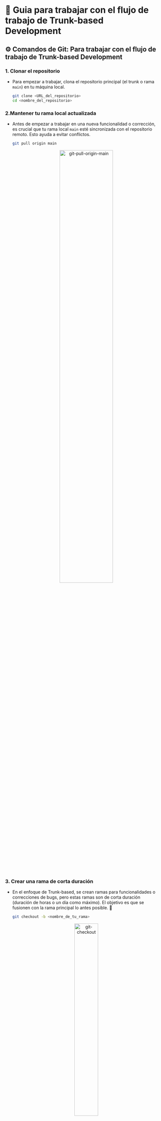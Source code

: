 # 🧪 Guia para trabajar con el flujo de trabajo de Trunk-based Development

## ⚙️ Comandos de Git: Para trabajar con el flujo de trabajo de Trunk-based Development
### 1. Clonar el repositorio
- Para empezar a trabajar, clona el repositorio principal (el trunk o rama `main`) en tu máquina local.
    ```bash
    git clone <URL_del_repositorio>
    cd <nombre_del_repositorio>
    ```
### 2.Mantener tu rama local actualizada
- Antes de empezar a trabajar en una nueva funcionalidad o corrección, es crucial que tu rama local `main` esté sincronizada con el repositorio remoto. Esto ayuda a evitar conflictos.
    ```bash
    git pull origin main
    ```
    <p align="center">
        <img src="../../imagenes/git-pull-origin-main.png" alt="git-pull-origin-main" width="60%">
    </p>

### 3. Crear una rama de corta duración
- En el enfoque de Trunk-based, se crean ramas para funcionalidades o correcciones de bugs, pero estas ramas son de corta duración (duración de horas o un día como máximo). El objetivo es que se fusionen con la rama principal lo antes posible. 🚀
    ```bash
    git checkout -b <nombre_de_tu_rama>
    ```

    <p align="center">
        <img src="../../imagenes/git-checkout.png" alt="git-checkout" width="40%">
    </p>

- El comando `git checkout -b` se usa para crear y cambiar a una nueva rama de Git en un solo paso. Es una abreviación de dos comandos:
    1. `git branch <nombre-de-la-rama>`: crea una nueva rama.
    2. `git checkout <nombre-de-la-rama>`: cambia a esa nueva rama.

### 4. Trabajar, hacer "commits" y subir cambios
- Trabaja en tu funcionalidad, haz commits de forma frecuente y sube tus cambios a la rama remota.
    ```bash
    # Después de hacer tus cambios...
    git add .
    git commit -m "Descripción clara de tu cambio"
    git push origin <nombre_de_tu_rama>
    ```
- Para subir una nueva rama local a GitHub y que se cree en el repositorio remoto, debes usar el comando `git push`. La primera vez que lo haces, es una buena práctica usar la opción `--set-upstream` (o su versión corta `-u`), para que Git asocie tu rama local con la nueva rama remota. El comando completo es:
    ```bash
    git push --set-upstream origin <nombre-de-la-rama>
    ````

    > Después de ejecutar este comando, Git recordará que tu rama local está vinculada a la rama remota que acabas de crear. A partir de ese momento, podrás usar el simple `git push` para subir tus cambios a esa rama específica.

### 5. Fusionar la rama con el tronco principal
Una vez que tu trabajo esté completo y revisado (usualmente a través de una **"pull request"** o **"merge request"**), se fusiona con la rama `main`.

#### Cambiar a rama principal
- Comando de git:
    ```bash
    # Primero, asegúrate de estar en la rama 'main'
    git checkout main
    ```

#### Fusión "no-fast-forward"
- Tipo de merge no-fast-forward
    ```bash
    # Luego, fusiona tu rama de funcionalidad con merge "no-fast-forward"
    # Abre una editor para adicionar el mensaje del commit
    git merge --no-ff <nombre_de_tu_rama>
    ```
- Para indicarle a Git que no incluya una lista de los commits que se están fusionando en el mensaje de commit predeterminado y evitar que se abre el editor existen estas dos opciones:
    ```bash
    # 1.- Merge de forma automática:
    git merge --no-ff --no-edit <nombre_de_tu_rama>
    ```
    ```bash
    # 2.- Configuración global (para todos tus proyectos):
    git config --global merge.log false
    ```
- Ejemplo con --no-edit
    <p align="center">
        <img src="../../imagenes/git-merge-no-edit.png" alt="git-merge-no-edit" width="90%">
    </p>

- Mensaje de merge predeterminado:
    ```bash
    # En ambos casos Git no abre el editor de texto y 
    # usa el mensaje de merge predeterminado que Git genera para un merge commit:
    Merge branch '<nombre_de_la_rama_origen>' into <nombre_de_la_rama_destino>
    ```

#### Fusión "squash"
- Merge tipo "squash"
    ```bash
    # También existe la opción de fusión "squash" para un solo commit
    git merge --squash <nombre_de_tu_rama>
    git commit -m "Descripción de la funcionalidad completa"
    ```
#### Aplicar los cambios
- Concluir el merge
    ```bash
    # Sube el cambio fusionado al repositorio remoto
    git push origin main
    ```
> La fusión --no-ff (no fast-forward) es a menudo preferida porque crea un commit de fusión explícito, lo que ayuda a mantener un historial claro de los cambios.<br>
> El comando `git merge --no-ff` sí crea automáticamente un commit de fusión, por lo que no es necesario ejecutar `git commit` después.

### 6. Eliminar la rama de corta duración
- Una vez que la funcionalidad ha sido fusionada y el código está en el tronco principal, la rama de corta duración ya no es necesaria y se puede eliminar.
    ```bash
    # Eliminar la rama local
    git branch -d <nombre_de_tu_rama>

    # Eliminar la rama remota
    git push origin --delete <nombre_de_tu_rama>
    ```

---

## ⚙️ ¿Cómo funciona git merge --no-ff?
- Cuando Git realiza un **"fast-forward merge"** (fusión de avance rápido), simplemente mueve el puntero de la rama `main` a la última confirmación de la rama de la característica, sin crear un nuevo commit. Esto ocurre solo si la rama `main` no ha tenido nuevos commits desde que se creó la rama de la característica.
- Sin embargo, al usar el comando **git merge --no-ff**, estás forzando a Git a crear un commit de fusión  de forma explícita, incluso si pudiera realizar un "fast-forward". Este commit de fusión es importante porque:
    - **Preserva el historial:** Mantiene un registro de que una rama de característica se fusionó con la rama principal. Esto es útil para auditar el historial de cambios y entender de dónde provienen las funcionalidades.
    - **Permite deshacer:** Si necesitas revertir un cambio grande de una característica, puedes revertir un solo commit (el commit de fusión), en lugar de tener que deshacer varios commits de forma individual.

---

## ⚙️ Diferencia con git merge --squash
- La opción `--squash` tiene un comportamiento diferente.
    - `git merge --squash`: Combina todos los commits de la rama de la característica en un solo commit. Después de ejecutar este comando, Git deja los cambios listos en tu área de preparación, pero no los confirma. Por lo tanto, sí necesitas ejecutar un `git commit` manualmente después para finalizar la fusión.
    - En resumen:

    | Comando|Crea un commit de forma automática|
    |:-------|:--------------|
    |`git merge --no-ff`|Sí|
    |`git merge --squash`|No (requiere `git commit` posterior)|

> El comando `--no-ff` es el más utilizado en un flujo de trabajo de **Trunk-based Development** porque ayuda a mantener un historial claro y auditable de las fusiones.

---

## ⚙️ Diagrama de un merge no-fast-forward
- Este diagrama ilustra cómo se ve el historial de Git antes y después de la fusión, mostrando claramente el `merge commit` que crea `git merge --no-ff`.

```mermaid
gitGraph
  commit id: "C1"
  commit id: "C2"
  branch feature
  checkout feature
  commit id: "C3"
  commit id: "C4"
  checkout main
  commit id: "C5"
  merge feature tag: "Merge --no-ff"
```

- Explicación del diagrama
1. `C1` y `C2`: Estos son los commits iniciales en la rama `main` (tronco principal).
2. `branch feature`: Se crea una nueva rama de corta duración llamada `feature`.
3. `checkout feature`: Cambias a la rama `feature` para trabajar.
4. `C3` y `C4`: Se crean nuevos commits en la rama `feature`. En este punto, el historial de `main` y `feature` se han bifurcado.
5. `checkout main`: Vuelves a la rama `main` para realizar la fusión.
6. `C5`: En un escenario de **Trunk-based Development**, alguien más pudo haber hecho un `commit` en la rama `main` mientras tú trabajabas en la rama `feature`.
7. `merge feature`: Aquí es donde ocurre la fusión. El merge `--no-ff` crea un nuevo `commit` de fusión que une los historiales de ambas ramas. El historial se convierte en un grafo, lo que muestra explícitamente la fusión. El `tag: "Merge --no-ff"` marca el `commit` de fusión para una mejor visualización.

---

## ⚙️ ¿Cómo se ejecuta el deshacer los cambios de un no-fast-forward?
- Para deshacer un **"merge no-fast-forward"** de forma segura, el comando más recomendado es `git revert`. 
- Este método es ideal para ramas que ya han sido compartidas con otros, ya que no reescribe el historial del repositorio.
- El comando para revertir un merge commit es:
    ```bash
    git revert -m <numero_del_padre> <hash_del_commit>
    ```
- ¿Cómo funciona el comando?
    - `git revert`: Este comando no borra el commit original. En su lugar, crea un nuevo commit que aplica los cambios inversos. Es como si agregaras un nuevo commit que desactiva todos los cambios que se hicieron en la fusión. Esto mantiene un historial limpio y seguro para todos los colaboradores.
    - `-m <numero_del_padre>`: La opción `-m` (mainline) es obligatoria cuando reviertes un commit de fusión. Un merge commit tiene dos o más "padres", es decir, de dónde provienen los cambios. El `--no-ff` tiene dos:
        1. El primer padre (`-m 1`) es la rama a la que se fusionó (por ejemplo, `main`).
        2. El segundo padre (`-m 2`) es la rama que se fusionó (por ejemplo, `feature-branch`).
    - Al usar `-m 1`, le estás diciendo a Git que quieres revertir los cambios de la rama `feature-branch`, dejando intacta la rama main hasta ese punto. Si no especificas el número del padre, Git no sabrá qué parte de la fusión quieres deshacer.
    - `<hash_del_commit>`: Es el identificador del commit de fusión que quieres revertir. Puedes encontrarlo con `git log`.
    - Ejemplo práctico: Supongamos que hiciste un `git merge --no-ff` en la rama `main`, y el commit de fusión tiene el hash `a1b2c3d4`.
        1. Busca el hash del merge commit con `git log`. Verás una línea que dice "Merge: `<padre1> <padre2>`".
        2. Para deshacer la fusión, ejecuta el siguiente comando:
            ```bash
            git revert -m 1 a1b2c3d4
            ```
    - Git creará un nuevo commit que revierte todos los cambios que vinieron de la rama de la característica, dejando el historial de la rama `main` sin alterar.

- Alternativa a `git revert` -> `git reset`
    - Si la fusión aún no se ha subido al repositorio remoto y no ha sido compartida, puedes usar `git reset`. 
    - Este comando sí reescribe el historial y es más directo. Sin embargo, su uso en ramas compartidas puede causar problemas a otros desarrolladores.
    - El comando sería:
        ```bash
        git reset --hard HEAD~1
        ```
    > Este comando mueve el puntero de la rama `main` un commit atrás, al estado justo antes de la fusión. El `merge commit` desaparecerá del historial.

---
## 🔗 Referencias
- [Git Merge vs Rebase vs Squash ¿Qué estrategia debemos elegir?](https://www.youtube.com/watch?v=HlmZLXMOpEM)

---